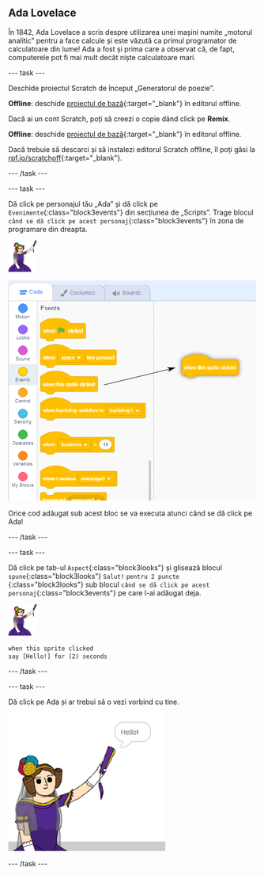 ## Ada Lovelace

În 1842, Ada Lovelace a scris despre utilizarea unei mașini numite „motorul analitic” pentru a face calcule și este văzută ca primul programator de calculatoare din lume! Ada a fost și prima care a observat că, de fapt, computerele pot fi mai mult decât niște calculatoare mari.

\--- task \---

Deschide proiectul Scratch de început „Generatorul de poezie”.

**Offline**: deschide [proiectul de bază](http://rpf.io/poetry-on){:target="_blank"} în editorul offline.

Dacă ai un cont Scratch, poți să creezi o copie dând click pe **Remix**.

**Offline**: deschide [proiectul de bază](http://rpf.io/p/en/beat-the-goalie-go){:target="_blank"} în editorul offline.

Dacă trebuie să descarci și să instalezi editorul Scratch offline, îl poți găsi la [rpf.io/scratchoff](http://rpf.io/scratchoff){:target="_blank"}.

\--- /task \---

\--- task \---

Dă click pe personajul tău „Ada” și dă click pe `Evenimente`{:class="block3events"} din secțiunea de „Scripts”. Trage blocul `când se dă click pe acest personaj`{:class="block3events"} în zona de programare din dreapta.

![ada sprite](images/ada-sprite.png)

![trăgând atunci când acest sprite a făcut clic pe bloc](images/poetry-click.png)

Orice cod adăugat sub acest bloc se va executa atunci când se dă click pe Ada!

\--- /task \---

\--- task \---

Dă click pe tab-ul `Aspect`{:class="block3looks"} și glisează blocul `spune`{:class="block3looks"} `Salut!` `pentru 2 puncte `{:class="block3looks"} sub blocul `când se dă click pe acest personaj`{:class="block3events"} pe care l-ai adăugat deja.

![ada sprite](images/ada-sprite.png)

```blocks3
when this sprite clicked
say [Hello!] for (2) seconds
```

\--- /task \---

\--- task \---

Dă click pe Ada și ar trebui să o vezi vorbind cu tine.

![captură de ecran](images/poetry-say-test.png)

\--- /task \---